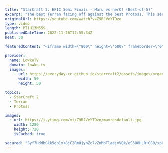 ```yaml
---
title: "StarCraft 2: EPIC Semi Finals - Maru vs herO! (Best-of-5)"
excerpt: "The best Terran facing off against the best Protoss. This series of StarCraft 2 is the semi finals of Dreamhack Atlanta. Maru is considered to be the best Terran player of all time in SC2, and herO has once again grabbed the title of best Protoss after completing his military service some time ago. This"
originalUrl: https://youtube.com/watch?v=Z9RJVeYTDzo
type: video
length: PT1H13M55S
publishedDateTime: 2022-11-26T12:55:34Z
heat: 50

featuredContent: "<iframe width=\"800\" height=\"500\" frameborder=\"0\" src=\"https://www.youtube.com/embed/Z9RJVeYTDzo\" allow=\"accelerometer; autoplay; encrypted-media; gyroscope; picture-in-picture\" allowfullscreen></iframe>"

provider:
  name: LowkoTV
  domain: lowko.tv
  images:
    - url: https://everyday-cc.github.io/starcraft2/assets/images/organizations/lowko.tv-50x50.jpg
      width: 50
      height: 50

topics:
  - StarCraft 2
  - Terran
  - Protoss

images:
  - url: https://i.ytimg.com/vi/Z9RJVeYTDzo/maxresdefault.jpg
    width: 1280
    height: 720
    isCached: true

secured: "Syf7HddbGkk5gb1x+8jC2Rm8jybZc7vZnMpTlaejvVQk/eS3O0HLR+GS0/xp6rb6JXKl0cQiWMF4uKBjCpYVVZsb0l12a1sP6u7bq4RZcRnQqXYKkJBV1BTbuEP/aKIcsJe/IUH7Sg3ZDgAUI88IcxihhOcyM6jJHSyg+uvsOggwjWY4jKrOCBEk+x2tl8f+PZN+ep3wXTO01/+ejfEcO5DC9ziMR9Ws31i+He298icFAGauT5b4bY+dds7eDOESqMAMA2RlHZwHtkd9zNDdrBPyc9lYkYyaF1Ip+RwHLpnME1Qy/jb3Ly5JVo7Yjjx11bymwkMs990cgWmARnkx0drpYn9bsoN4CQg3FDxFDMCudQyiSYnZzswixeeUi5HDJ9wTB1xljrPcWTN/w2lPatf3on4O0Wsuk7HS7+NwlTnqhMaHhffYK3bJdFWT7SSS;HZ8jLZrHMo+1aggfe/81tQ=="
---
```



